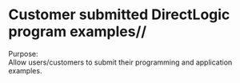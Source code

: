 
# Customer submitted DirectLogic program examples//

Purpose:  
Allow users/customers to submit their programming and application examples. 








